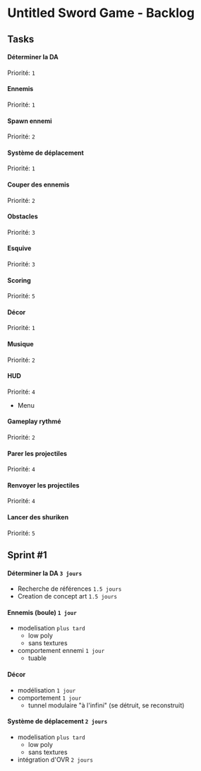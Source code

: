 # Untitled Sword Game - Backlog

## Tasks
#### Déterminer la DA
Priorité: `1`

#### Ennemis
Priorité: `1`

#### Spawn ennemi
Priorité: `2`

#### Système de déplacement
Priorité: `1`

#### Couper des ennemis
Priorité: `2`

#### Obstacles
Priorité: `3`

#### Esquive
Priorité: `3`

#### Scoring
Priorité: `5`

#### Décor
Priorité: `1`

#### Musique
Priorité: `2`

#### HUD
Priorité: `4`
- Menu

#### Gameplay rythmé
Priorité: `2`

#### Parer les projectiles
Priorité: `4`

#### Renvoyer les projectiles
Priorité: `4`

#### Lancer des shuriken
Priorité: `5`


## Sprint #1

#### Déterminer la DA `3 jours`
- Recherche de références `1.5 jours`
- Creation de concept art `1.5 jours`

#### Ennemis (boule) `1 jour`
- modelisation `plus tard`
  - low poly
  - sans textures
- comportement ennemi `1 jour`
  - tuable

#### Décor
- modélisation `1 jour`
- comportement `1 jour`
  - tunnel modulaire "à l'infini" (se détruit, se reconstruit)

#### Système de déplacement `2 jours`
- modelisation `plus tard`
  - low poly
  - sans textures
- intégration d'OVR `2 jours`

